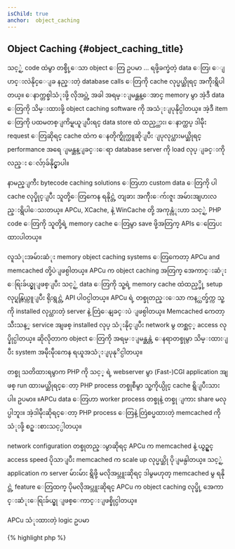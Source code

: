 ```yaml
---
isChild: true
anchor:  object_caching
---
```


## Object Caching {#object_caching_title}

သင့္ရဲ့ code ထဲမွာ တစ္ခ်ို့ေသာ object  ေတြ ဥပမာ ... ရဖို့ခက္ခဲတဲ့ data ေတြ၊ ေျပာင္းလဲနိုင္ေျခ နည္းတဲ့ database calls ေတြကို  cache လုပ္မယ္ဆိုရင္ အက်ိုးရွိပါတယ္။ ေနာက္တစ္ခါသံုးဖို့ လိုအပ္တဲ့ အခါ အရမ္းျမန္ဆန္ေအာင္ memory မွာ အဲ့ဒီ data ေတြကို သိမ္းထားဖို့ object caching software  ကို အသံုးျပုနိုင္ပါတယ္။ အဲ့ဒီ item  ေတြကို ပထမတစ္ျကိမ္ရယူျပီးရင္ data store ထဲ ထည့္ထား၊ ေနာက္ထပ္ ဒါမ်ိုး request ေတြဆိုရင္ cache ထဲက ေနတိုက္ရိုက္ယူဆိုျပီး ျပုလုပ္ထားမယ္ဆိုရင္ performance အရေ ျမန္ဆန္ျခင္းေရာ database server ကို load လုပ္ ျခင္းကို လည္း ေလ်ာ့ခ်နိုင္မွာပါ။

နာမည္ျကီး bytecode caching solutions ေတြဟာ custom data ေတြကို ပါ cache လုပ္နိုင္ျပီး သူတို့ေတြကေန ရနိုင္တဲ့ တျခား အက်ိုးေက်းဇူး အမ်ားအျပားလည္းရွိပါေသးတယ္။  APCu, XCache, နဲ့ WinCache တို့ အကုန္လံုးဟာ သင့္ရဲ့ PHP code ေတြကို သူတို့ရဲ့ memory cache ေတြမွာ save ဖို့အတြက္ APIs ေတြေပးထားပါတယ္။

လူသံုးအမ်ားဆံုး memory object caching systems ေတြကေတာ့ APCu and memcached တို့ပဲျဖစ္ပါတယ္။ APCu က object caching အတြက္ အေကာင္းဆံုး ေရြးခ်ယ္မွုျဖစ္ျပီး သင့္ရဲ့ data ေတြကို သူ့ရဲ့ memory cache ထဲထည့္ဖို့ setup လုပ္ရန္လြယ္ကူျပီး ရိုးရွင္တဲ့ API ပါဝင္ပါတယ္။ APCu ရဲ့ တစ္ခုတည္းေသာ ကန့္သတ္ခ်က္က သူ့ကို installed  လုပ္ထားတဲ့ server နဲ့ တြဲေနျခင္းပဲ ျဖစ္ပါတယ္။ Memcached ကေတာ့ သီးသန့္ service အျဖစ္ installed လုပ္ သံုးနိုင္ျပီး network မွ တစ္ဆင့္ access လုပ္နိုင္ပါတယ္။ ဆိုလိုတာက object ေတြကို အရမ္းျမန္ဆန္တဲ့ ေနရာတစ္ခုမွာ သိမ္းထားျပီး system အမ်ိုးမ်ိုးကေန ရယူအသံုးျပုနုိင္ပါတယ္။

တစ္ခု သတိထားရမွာက PHP ကို သင့္ ရဲ့ webserver မွာ (Fast-)CGI application အျဖစ္ run ထားမယ္ဆိုရင္ေတာ့ PHP process တစ္ခုစီမွာ သူ့ကိုယ္ပိုင္ cache ရွိျပီးသားပါ။ ဥပမာ။ ။APCu data ေတြဟာ worker process တစ္ခုနဲ့ တစ္ခု ျကား share မလုပ္ပါဘူး။ အဲ့ဒါမ်ိုးဆိုရင္ေတာ့ PHP process ေတြနဲ့ တြဲစပ္မထားတဲ့ memcached ကို သံုးဖို့ စဥ္းစားသင့္ပါတယ္။

network configuration တစ္ခုတည္းမွာဆိုရင္ APCu က memcached နဲ့ ယွဥ္ရင္ access speed ပိုသာျပီး memcached က scale up လုပ္မယ္ဆို ပိုျမန္ပါတယ္။ သင့္ရဲ့ application က server မ်ားမ်ား ရွိဖို့ မလိုအပ္ဘူးဆိုရင္ ဒါမွမဟုတ္ memcached မွ ရနိုင္တဲ့ feature ေတြထက္ ပိုမလိုအပ္ဘူးဆိုရင္ APCu က object caching လုပ္ဖို့ အေကာင္းဆံုးေရြးခ်ယ္မွု ျဖစ္ေကာင္းျဖစ္နိုင္ပါတယ္။

APCu သံုးထားတဲ့ logic ဥပမာ

{% highlight php %}
<?php
// check if there is data saved as 'expensive_data' in cache
$data = apc_fetch('expensive_data');
if ($data === false) {
    // data is not in cache; save result of expensive call for later use
    apc_add('expensive_data', $data = get_expensive_data());
}

print_r($data);
{% endhighlight %}


PHP 5.5 အေရွ့ပိုင္း မွာဆိုရင္ APC က object cache ေရာ  bytecode cache ေရာ အေထာက္အပံ့ေပးထားပါတယ္။ APCu က PHP 5.5 ေနာက္ပိုင္း version ေတြအတြက္  APC object cache ေတြကို သံုးနိုင္ေအာင္လုပ္ေပးထားတဲ့ project တစ္ခုျဖစ္ပါတယ္။ အခု PHP version က built-in bytecode cache (OPcache) ပါ၀င္လို့ပါပဲ။

### Learn more about popular object caching systems:

* [APCu](https://github.com/krakjoe/apcu)
* [APC Functions](http://php.net/ref.apc)
* [Memcached](http://memcached.org/)
* [Redis](http://redis.io/)
* [XCache APIs](http://xcache.lighttpd.net/wiki/XcacheApi)
* [WinCache Functions](http://php.net/ref.wincache)

